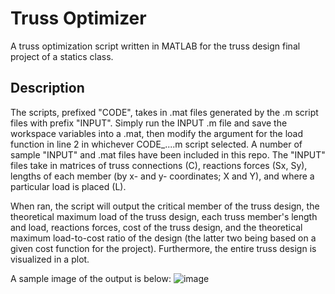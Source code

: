 # Truss Optimizer

A truss optimization script written in MATLAB for the truss design final project of a statics class.

## Description

The scripts, prefixed "CODE", takes in .mat files generated by the .m script files with prefix "INPUT". Simply run the INPUT .m file and save the workspace variables into a .mat, then modify the argument for the load function in line 2 in whichever CODE_....m script selected. A number of sample "INPUT" and .mat files have been included in this repo. The "INPUT" files take in matrices of truss connections (C), reactions forces (Sx, Sy), lengths of each member (by x- and y- coordinates; X and Y), and where a particular load is placed (L).

When ran, the script will output the critical member of the truss design, the theoretical maximum load of the truss design, each truss member's length and load, reactions forces, cost of the truss design, and the theoretical maximum load-to-cost ratio of the design (the latter two being based on a given cost function for the project). Furthermore, the entire truss design is visualized in a plot.

A sample image of the output is below:
![image](https://github.com/jilinnn/truss-project/assets/133818802/3b2b7630-72e3-40ea-b685-3997bb382c02)
